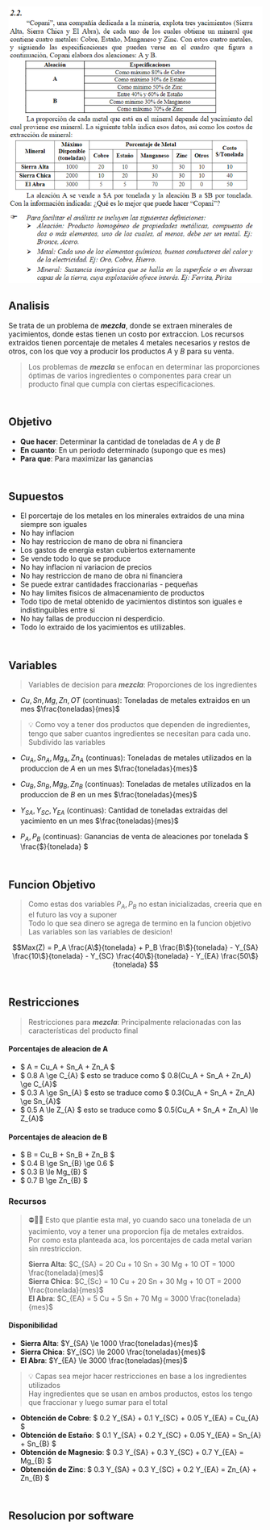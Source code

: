 ![alt text](2.2.png)

## Analisis
Se trata de un problema de ***mezcla***, donde se extraen minerales de yacimientos, donde estas tienen un costo por extraccion. Los recursos extraidos tienen porcentaje de metales 4 metales necesarios y restos de otros, con los que voy a producir los productos $A$ y $B$ para su venta.

> Los problemas de ***mezcla*** se enfocan en determinar las proporciones óptimas de varios ingredientes o componentes para crear un producto final que cumpla con ciertas especificaciones.




## <br> Objetivo
- **Que hacer**: Determinar la cantidad de toneladas de $A$ y de $B$
- **En cuanto**: En un periodo determinado (supongo que es mes)
- **Para que**: Para maximizar las ganancias




## <br> Supuestos
- El porcertaje de los metales en los minerales extraidos de una mina siempre son iguales 
- No hay inflacion
- No hay restriccion de mano de obra ni financiera
- Los gastos de energia estan cubiertos externamente
- Se vende todo lo que se produce 
- No hay inflacion ni variacion de precios
- No hay restriccion de mano de obra ni financiera
- Se puede extrar cantidades fraccionarias - pequeñas 
- No hay limites fisicos de almacenamiento de productos
- Todo tipo de metal obtenido de yacimientos distintos son iguales e indistinguibles entre si
- No hay fallas de produccion ni desperdicio.
- Todo lo extraido de los yacimientos es utilizables.




## <br> Variables
> Variables de decision para ***mezcla***: Proporciones de los ingredientes

- $Cu, Sn, Mg, Zn, OT$ (continuas): Toneladas de metales extraidos en un mes $\frac{toneladas}{mes}$

> 💡 Como voy a tener dos productos que dependen de ingredientes, tengo que saber cuantos ingredientes se necesitan para cada uno. <br>
> Subdivido las variables

- $Cu_A, Sn_A, Mg_A, Zn_A$ (continuas): Toneladas de metales utilizados en la produccion de $A$ en un mes $\frac{toneladas}{mes}$

- $Cu_B, Sn_B, Mg_B, Zn_B$ (continuas): Toneladas de metales utilizados en la produccion de $B$ en un mes $\frac{toneladas}{mes}$

- $Y_{SA}, Y_{SC}, Y_{EA}$ (continuas): Cantidad de toneladas extraidas del yacimiento en un mes $\frac{toneladas}{mes}$ 

- $P_A , P_B$ (continuas): Ganancias de venta de aleaciones por tonelada $ \frac{\$}{tonelada} $




## <br> Funcion Objetivo
> Como estas dos variables $P_A, P_B$ no estan inicializadas, creeria que en el futuro las voy a suponer <br>
> Todo lo que sea dinero se agrega de termino en la funcion objetivo <br>
> Las variables son las variables de desicion!

$$Max(Z) = P_A \frac{A\$}{tonelada} + P_B \frac{B\$}{tonelada} - Y_{SA} \frac{10\$}{tonelada} - Y_{SC} \frac{40\$}{tonelada} - Y_{EA} \frac{50\$}{tonelada} $$




## <br> Restricciones
> Restricciones para ***mezcla***: Principalmente relacionadas con las   características del producto final

#### Porcentajes de aleacion de A
- $ A = Cu_A + Sn_A + Zn_A $
- $ 0.8 A \ge C_{A} $ esto se traduce como $ 0.8(Cu_A + Sn_A + Zn_A) \ge C_{A}$
- $ 0.3 A \ge Sn_{A} $ esto se traduce como $ 0.3(Cu_A + Sn_A + Zn_A) \ge Sn_{A}$
- $ 0.5 A \le Z_{A} $ esto se traduce como $ 0.5(Cu_A + Sn_A + Zn_A) \le Z_{A}$

#### Porcentajes de aleacion de B
- $ B = Cu_B + Sn_B + Zn_B $
- $ 0.4 B \ge Sn_{B} \ge 0.6 $
- $ 0.3 B \le Mg_{B} $
- $ 0.7 B \ge Zn_{B} $



### Recursos

> ⛔🤚🏼 Esto que plantie esta mal, yo cuando saco una tonelada de un yacimiento, voy a tener una proporcion fija de metales extraidos. <br>
> Por como esta planteada aca, los porcentajes de cada metal varian sin nrestriccion. 
>
> **Sierra Alta**: $C_{SA} = 20 Cu + 10 Sn + 30 Mg + 10 OT = 1000 \frac{tonelada}{mes}$ <br>
> **Sierra Chica**: $C_{Sc} = 10 Cu + 20 Sn + 30 Mg + 10 OT = 2000 \frac{tonelada}{mes}$ <br> 
> **El Abra**: $C_{EA} = 5 Cu + 5 Sn + 70 Mg = 3000 \frac{tonelada}{mes}$ 



#### Disponibilidad
- **Sierra Alta**: $Y_{SA} \le 1000 \frac{toneladas}{mes}$
- **Sierra Chica**: $Y_{SC} \le 2000 \frac{toneladas}{mes}$
- **El Abra**: $Y_{EA} \le 3000 \frac{toneladas}{mes}$

> 💡 Capas sea mejor hacer restricciones en base a los ingredientes utilizados <br>
> Hay ingredientes que se usan en ambos productos, estos los tengo que fraccionar y luego sumar para el total <br>
- **Obtención de Cobre**: $ 0.2 Y_{SA} + 0.1 Y_{SC} + 0.05 Y_{EA} = Cu_{A} $
- **Obtención de Estaño**: $ 0.1 Y_{SA} + 0.2 Y_{SC} + 0.05 Y_{EA} = Sn_{A} + Sn_{B} $
- **Obtención de Magnesio**: $ 0.3 Y_{SA} + 0.3 Y_{SC} + 0.7 Y_{EA} = Mg_{B} $
- **Obtención de Zinc**: $ 0.3 Y_{SA} + 0.3 Y_{SC} + 0.2 Y_{EA} = Zn_{A} + Zn_{B} $





## <br> Resolucion por software